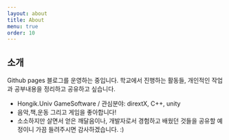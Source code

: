 ```yaml
---
layout: about
title: About
menu: true
order: 10
---
```


## 소개

Github pages 블로그를 운영하는 중입니다. 학교에서 진행하는 활동들, 개인적인 작업과 공부내용을 정리하고 공유하고 싶습니다. 
* Hongik.Univ GameSoftware / 관심분야: dirextX, C++, unity
* 음악,책,운동 그리고 게임을 좋아합니다!
* 소소하지만 살면서 얻은 깨달음이나, 개발자로서 경험하고 배웠던 것들을 공유할 예정이니 가끔 들려주시면 감사하겠습니다. :)

